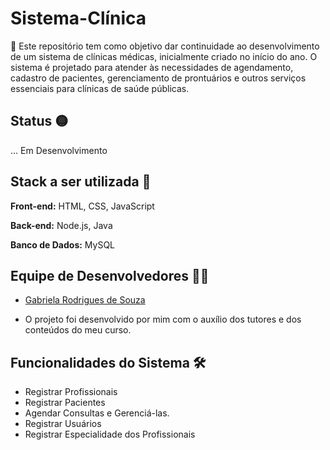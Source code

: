 # Sistema-Clínica
🎯
Este repositório tem como objetivo dar continuidade ao desenvolvimento de um sistema de clínicas médicas, inicialmente criado no início do ano. O sistema é projetado para atender às necessidades de agendamento, cadastro de pacientes, gerenciamento de prontuários e outros serviços essenciais para clínicas de saúde públicas.


## Status 🟡

... Em Desenvolvimento
## Stack a ser utilizada 🚀

**Front-end:** HTML, CSS, JavaScript

**Back-end:** Node.js, Java

**Banco de Dados:** MySQL


## Equipe de Desenvolvedores 👨‍💻 

- [Gabriela Rodrigues de Souza](https://www.github.com/Agbl09)

- O projeto foi desenvolvido por mim com o auxílio dos tutores e dos conteúdos do meu curso.
## Funcionalidades do Sistema 🛠️

- Registrar Profissionais
- Registrar Pacientes
- Agendar Consultas e Gerenciá-las.
- Registrar Usuários
- Registrar Especialidade dos Profissionais




